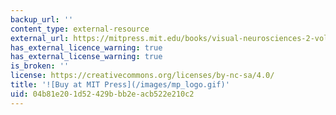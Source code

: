 ```yaml
---
backup_url: ''
content_type: external-resource
external_url: https://mitpress.mit.edu/books/visual-neurosciences-2-vol-set
has_external_licence_warning: true
has_external_license_warning: true
is_broken: ''
license: https://creativecommons.org/licenses/by-nc-sa/4.0/
title: '![Buy at MIT Press](/images/mp_logo.gif)'
uid: 04b81e20-1d52-429b-bb2e-acb522e210c2
---
```

